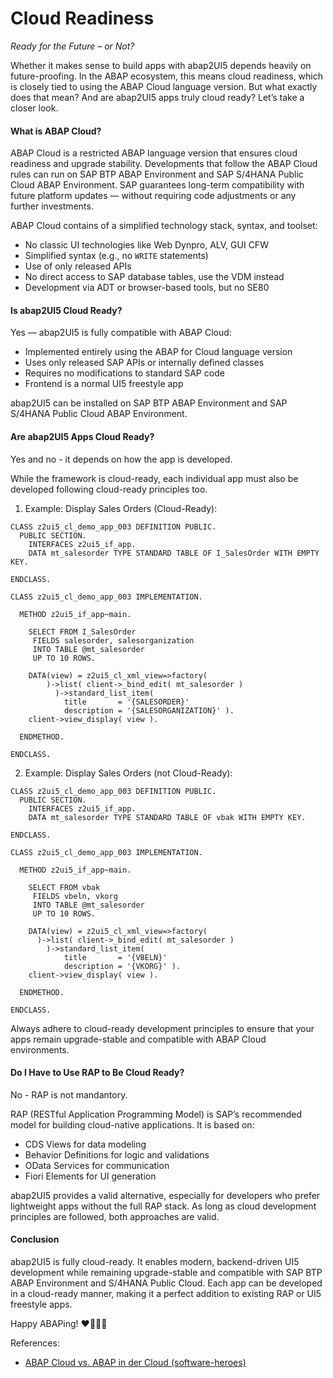 # Cloud Readiness

_Ready for the Future – or Not?_

Whether it makes sense to build apps with abap2UI5 depends heavily on future-proofing. In the ABAP ecosystem, this means cloud readiness, which is closely tied to using the ABAP Cloud language version. But what exactly does that mean? And are abap2UI5 apps truly cloud ready? Let’s take a closer look.

#### What is ABAP Cloud?

ABAP Cloud is a restricted ABAP language version that ensures cloud readiness and upgrade stability. Developments that follow the ABAP Cloud rules can run on SAP BTP ABAP Environment and SAP S/4HANA Public Cloud ABAP Environment. SAP guarantees long-term compatibility with future platform updates — without requiring code adjustments or any further investments.

ABAP Cloud contains of a simplified technology stack, syntax, and toolset:

- No classic UI technologies like Web Dynpro, ALV, GUI CFW
- Simplified syntax (e.g., no `WRITE` statements)
- Use of only released APIs
- No direct access to SAP database tables, use the VDM instead
- Development via ADT or browser-based tools, but no SE80

#### Is abap2UI5 Cloud Ready?

Yes — abap2UI5 is fully compatible with ABAP Cloud:

- Implemented entirely using the ABAP for Cloud language version
- Uses only released SAP APIs or internally defined classes
- Requires no modifications to standard SAP code
- Frontend is a normal UI5 freestyle app

abap2UI5 can be installed on SAP BTP ABAP Environment and SAP S/4HANA Public Cloud ABAP Environment.

#### Are abap2UI5 Apps Cloud Ready?

Yes and no - it depends on how the app is developed.

While the framework is cloud-ready, each individual app must also be developed following cloud-ready principles too.

1. Example: Display Sales Orders (Cloud-Ready):

```abap
CLASS z2ui5_cl_demo_app_003 DEFINITION PUBLIC.
  PUBLIC SECTION.
    INTERFACES z2ui5_if_app.
    DATA mt_salesorder TYPE STANDARD TABLE OF I_SalesOrder WITH EMPTY KEY.

ENDCLASS.

CLASS z2ui5_cl_demo_app_003 IMPLEMENTATION.

  METHOD z2ui5_if_app~main.

    SELECT FROM I_SalesOrder
     FIELDS salesorder, salesorganization
     INTO TABLE @mt_salesorder
     UP TO 10 ROWS.

    DATA(view) = z2ui5_cl_xml_view=>factory(
        )->list( client->_bind_edit( mt_salesorder )
          )->standard_list_item(
            title       = '{SALESORDER}'
            description = '{SALESORGANIZATION}' ).
    client->view_display( view ).

  ENDMETHOD.

ENDCLASS.
```

2. Example: Display Sales Orders (not Cloud-Ready):
```abap
CLASS z2ui5_cl_demo_app_003 DEFINITION PUBLIC.
  PUBLIC SECTION.
    INTERFACES z2ui5_if_app.
    DATA mt_salesorder TYPE STANDARD TABLE OF vbak WITH EMPTY KEY.

ENDCLASS.

CLASS z2ui5_cl_demo_app_003 IMPLEMENTATION.

  METHOD z2ui5_if_app~main.

    SELECT FROM vbak
     FIELDS vbeln, vkorg
     INTO TABLE @mt_salesorder
     UP TO 10 ROWS.

    DATA(view) = z2ui5_cl_xml_view=>factory(
      )->list( client->_bind_edit( mt_salesorder )
        )->standard_list_item(
            title       = '{VBELN}'
            description = '{VKORG}' ).
    client->view_display( view ).

  ENDMETHOD.

ENDCLASS.
```

Always adhere to cloud-ready development principles to ensure that your apps remain upgrade-stable and compatible with ABAP Cloud environments.

#### Do I Have to Use RAP to Be Cloud Ready?

No - RAP is not mandantory.

RAP (RESTful Application Programming Model) is SAP’s recommended model for building cloud-native applications. It is based on:
- CDS Views for data modeling
- Behavior Definitions for logic and validations
- OData Services for communication
- Fiori Elements for UI generation

abap2UI5 provides a valid alternative, especially for developers who prefer lightweight apps without the full RAP stack. As long as cloud development principles are followed, both approaches are valid.

#### Conclusion

abap2UI5 is fully cloud-ready. It enables modern, backend-driven UI5 development while remaining upgrade-stable and compatible with SAP BTP ABAP Environment and S/4HANA Public Cloud. Each app can be developed in a cloud-ready manner, making it a perfect addition to existing RAP or UI5 freestyle apps.

Happy ABAPing! ❤️🦖🦕🦣


References:
* [ABAP Cloud vs. ABAP in der Cloud (software-heroes)](https://software-heroes.com/blog/abap-cloud-vs-abap-in-der-cloud)
